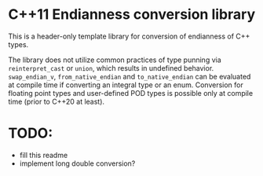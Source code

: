 # C++11 Endianness conversion library

This is a header-only template library for conversion of endianness of C++ types.

The library does not utilize common practices of type punning via `reinterpret_cast`
or `union`, which results in undefined behavior.
`swap_endian_v`, `from_native_endian` and `to_native_endian` can be evaluated at 
compile time if converting an integral type or an enum.
Conversion for floating point types and user-defined POD types is possible only
at compile time (prior to C++20 at least).

# TODO: 
- fill this readme
- implement long double conversion?